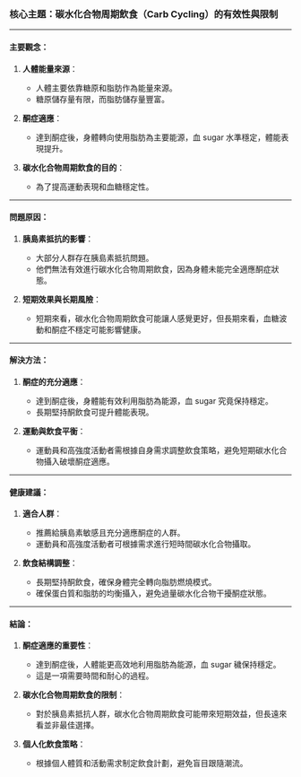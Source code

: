 ### 核心主題：碳水化合物周期飲食（Carb Cycling）的有效性與限制

---

#### 主要觀念：
1. **人體能量來源**：
   - 人體主要依靠糖原和脂肪作為能量來源。
   - 糖原儲存量有限，而脂肪儲存量豐富。

2. **酮症適應**：
   - 達到酮症後，身體轉向使用脂肪為主要能源，血 sugar 水準穩定，體能表現提升。

3. **碳水化合物周期飲食的目的**：
   - 為了提高運動表現和血糖穩定性。

---

#### 問題原因：
1. **胰島素抵抗的影響**：
   - 大部分人群存在胰島素抵抗問題。
   - 他們無法有效進行碳水化合物周期飲食，因為身體未能完全適應酮症狀態。

2. **短期效果與长期風險**：
   - 短期來看，碳水化合物周期飲食可能讓人感覺更好，但長期來看，血糖波動和酮症不穩定可能影響健康。

---

#### 解決方法：
1. **酮症的充分適應**：
   - 達到酮症後，身體能有效利用脂肪為能源，血 sugar 究竟保持穩定。
   - 長期堅持酮飲食可提升體能表現。

2. **運動與飲食平衡**：
   - 運動員和高強度活動者需根據自身需求調整飲食策略，避免短期碳水化合物攝入破壞酮症適應。

---

#### 健康建議：
1. **適合人群**：
   - 推薦給胰島素敏感且充分適應酮症的人群。
   - 運動員和高強度活動者可根據需求進行短時間碳水化合物攝取。

2. **飲食結構調整**：
   - 長期堅持酮飲食，確保身體完全轉向脂肪燃燒模式。
   - 確保蛋白質和脂肪的均衡攝入，避免過量碳水化合物干擾酮症狀態。

---

#### 結論：
1. **酮症適應的重要性**：
   - 達到酮症後，人體能更高效地利用脂肪為能源，血 sugar 穢保持穩定。
   - 這是一項需要時間和耐心的過程。

2. **碳水化合物周期飲食的限制**：
   - 對於胰島素抵抗人群，碳水化合物周期飲食可能帶來短期效益，但長遠來看並非最佳選擇。

3. **個人化飲食策略**：
   - 根據個人體質和活動需求制定飲食計劃，避免盲目跟隨潮流。